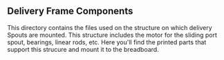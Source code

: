 ## Delivery Frame Components

This directory contains the files used on the structure on which delivery Spouts are mounted. This structure includes the motor for the sliding port spout, bearings, linear rods, etc. Here you'll find the printed parts that support this strucure and mount
it to the breadboard.
